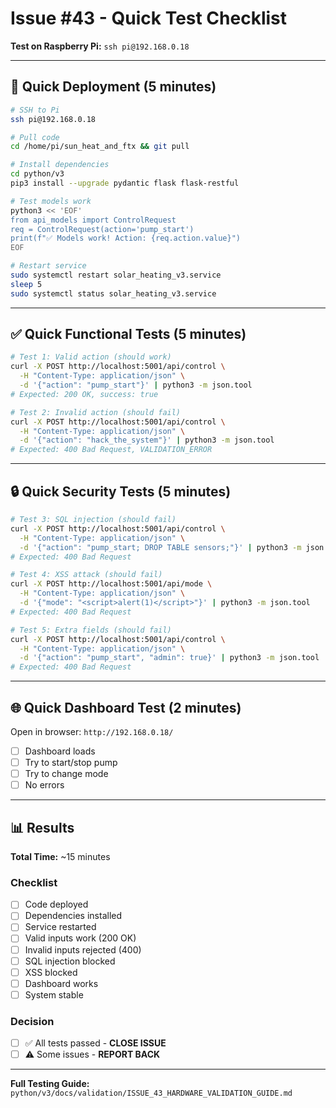 # Issue #43 - Quick Test Checklist

**Test on Raspberry Pi:** `ssh pi@192.168.0.18`

---

## 🚀 Quick Deployment (5 minutes)

```bash
# SSH to Pi
ssh pi@192.168.0.18

# Pull code
cd /home/pi/sun_heat_and_ftx && git pull

# Install dependencies
cd python/v3
pip3 install --upgrade pydantic flask flask-restful

# Test models work
python3 << 'EOF'
from api_models import ControlRequest
req = ControlRequest(action='pump_start')
print(f"✅ Models work! Action: {req.action.value}")
EOF

# Restart service
sudo systemctl restart solar_heating_v3.service
sleep 5
sudo systemctl status solar_heating_v3.service
```

---

## ✅ Quick Functional Tests (5 minutes)

```bash
# Test 1: Valid action (should work)
curl -X POST http://localhost:5001/api/control \
  -H "Content-Type: application/json" \
  -d '{"action": "pump_start"}' | python3 -m json.tool
# Expected: 200 OK, success: true

# Test 2: Invalid action (should fail)
curl -X POST http://localhost:5001/api/control \
  -H "Content-Type: application/json" \
  -d '{"action": "hack_the_system"}' | python3 -m json.tool
# Expected: 400 Bad Request, VALIDATION_ERROR
```

---

## 🔒 Quick Security Tests (5 minutes)

```bash
# Test 3: SQL injection (should fail)
curl -X POST http://localhost:5001/api/control \
  -H "Content-Type: application/json" \
  -d '{"action": "pump_start; DROP TABLE sensors;"}' | python3 -m json.tool
# Expected: 400 Bad Request

# Test 4: XSS attack (should fail)
curl -X POST http://localhost:5001/api/mode \
  -H "Content-Type: application/json" \
  -d '{"mode": "<script>alert(1)</script>"}' | python3 -m json.tool
# Expected: 400 Bad Request

# Test 5: Extra fields (should fail)
curl -X POST http://localhost:5001/api/control \
  -H "Content-Type: application/json" \
  -d '{"action": "pump_start", "admin": true}' | python3 -m json.tool
# Expected: 400 Bad Request
```

---

## 🌐 Quick Dashboard Test (2 minutes)

Open in browser: `http://192.168.0.18/`
- [ ] Dashboard loads
- [ ] Try to start/stop pump
- [ ] Try to change mode
- [ ] No errors

---

## 📊 Results

**Total Time:** ~15 minutes

### Checklist
- [ ] Code deployed
- [ ] Dependencies installed
- [ ] Service restarted
- [ ] Valid inputs work (200 OK)
- [ ] Invalid inputs rejected (400)
- [ ] SQL injection blocked
- [ ] XSS blocked
- [ ] Dashboard works
- [ ] System stable

### Decision
- [ ] ✅ All tests passed - **CLOSE ISSUE**
- [ ] ⚠️ Some issues - **REPORT BACK**

---

**Full Testing Guide:** `python/v3/docs/validation/ISSUE_43_HARDWARE_VALIDATION_GUIDE.md`

